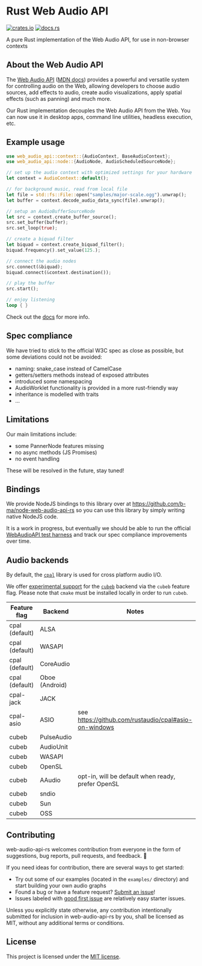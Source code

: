 # Rust Web Audio API

[![crates.io](https://img.shields.io/crates/v/web-audio-api.svg)](https://crates.io/crates/web-audio-api)
[![docs.rs](https://img.shields.io/docsrs/web-audio-api)](https://docs.rs/web-audio-api)

A pure Rust implementation of the Web Audio API, for use in non-browser contexts

## About the Web Audio API

The [Web Audio API](https://www.w3.org/TR/webaudio/)
([MDN docs](https://developer.mozilla.org/en-US/docs/Web/API/Web_Audio_API))
provides a powerful and versatile system for controlling audio on the Web,
allowing developers to choose audio sources, add effects to audio, create audio
visualizations, apply spatial effects (such as panning) and much more.

Our Rust implementation decouples the Web Audio API from the Web. You can now
use it in desktop apps, command line utilities, headless execution, etc.

## Example usage

```rust
use web_audio_api::context::{AudioContext, BaseAudioContext};
use web_audio_api::node::{AudioNode, AudioScheduledSourceNode};

// set up the audio context with optimized settings for your hardware
let context = AudioContext::default();

// for background music, read from local file
let file = std::fs::File::open("samples/major-scale.ogg").unwrap();
let buffer = context.decode_audio_data_sync(file).unwrap();

// setup an AudioBufferSourceNode
let src = context.create_buffer_source();
src.set_buffer(buffer);
src.set_loop(true);

// create a biquad filter
let biquad = context.create_biquad_filter();
biquad.frequency().set_value(125.);

// connect the audio nodes
src.connect(&biquad);
biquad.connect(&context.destination());

// play the buffer
src.start();

// enjoy listening
loop { }
```

Check out the [docs](https://docs.rs/web-audio-api) for more info.

## Spec compliance

We have tried to stick to the official W3C spec as close as possible, but some
deviations could not be avoided:

- naming: snake\_case instead of CamelCase
- getters/setters methods instead of exposed attributes
- introduced some namespacing
- AudioWorklet functionality is provided in a more rust-friendly way
- inheritance is modelled with traits
- ...

## Limitations

Our main limitations include:

- some PannerNode features missing
- no async methods (JS Promises)
- no event handling

These will be resolved in the future, stay tuned!

## Bindings

We provide NodeJS bindings to this library over at
<https://github.com/b-ma/node-web-audio-api-rs> so you can use this library by
simply writing native NodeJS code.

It is a work in progress, but eventually we should be able to run the official
[WebAudioAPI test harness](https://github.com/web-platform-tests/wpt/tree/master/webaudio)
and track our spec compliance improvements over time.

## Audio backends

By default, the [`cpal`](https://github.com/rustaudio/cpal) library is used for
cross platform audio I/O.

We offer [experimental
support](https://github.com/orottier/web-audio-api-rs/issues/187) for the
[`cubeb`](https://github.com/mozilla/cubeb-rs) backend via the `cubeb` feature
flag. Please note that `cmake` must be installed locally in order to run
`cubeb`.

| Feature flag   | Backend        | Notes |
| -------------- | -------------- | ----- |
| cpal (default) | ALSA           | |
| cpal (default) | WASAPI         | |
| cpal (default) | CoreAudio      | |
| cpal (default) | Oboe (Android) | |
| cpal-jack      | JACK           | |
| cpal-asio      | ASIO           | see <https://github.com/rustaudio/cpal#asio-on-windows> |
| cubeb          | PulseAudio     | |
| cubeb          | AudioUnit      | |
| cubeb          | WASAPI         | |
| cubeb          | OpenSL         | |
| cubeb          | AAudio         | opt-in, will be default when ready, prefer OpenSL |
| cubeb          | sndio          | |
| cubeb          | Sun            | |
| cubeb          | OSS            | |


## Contributing

web-audio-api-rs welcomes contribution from everyone in the form of suggestions, bug reports,
pull requests, and feedback. 💛

If you need ideas for contribution, there are several ways to get started:

- Try out some of our examples (located in the `examples/` directory) and start
  building your own audio graphs
- Found a bug or have a feature request?
  [Submit an issue](https://github.com/orottier/web-audio-api-rs/issues/new)!
- Issues labeled with
  [good first issue](https://github.com/orottier/web-audio-api-rs/issues?q=is%3Aissue+is%3Aopen+sort%3Aupdated-desc+label%3A%22good+first+issue%22)
  are relatively easy starter issues.

Unless you explicitly state otherwise, any contribution intentionally submitted
for inclusion in web-audio-api-rs by you, shall be licensed as MIT, without any
additional terms or conditions.

## License

This project is licensed under the [MIT license].

[mit license]: https://github.com/orottier/web-audio-api-rs/blob/main/LICENSE
